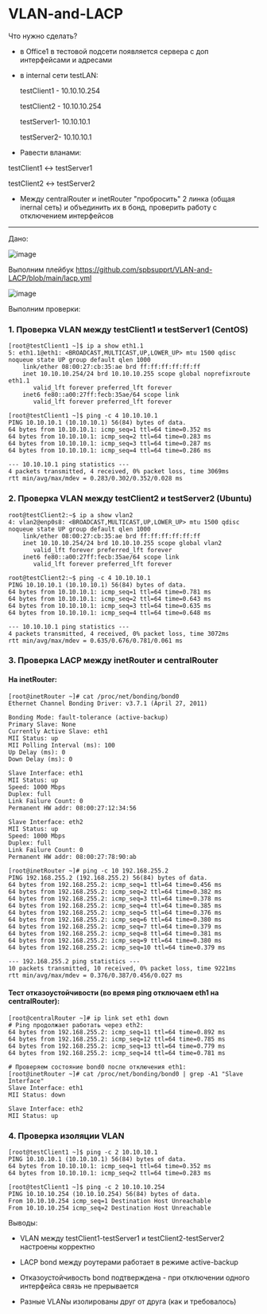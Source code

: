 # VLAN-and-LACP

Что нужно сделать?
- в Office1 в тестовой подсети появляется сервера с доп интерфейсами и адресами

- в internal сети testLAN:

  testClient1 - 10.10.10.254

  testClient2 - 10.10.10.254

  testServer1- 10.10.10.1

  testServer2- 10.10.10.1

- Равести вланами:

testClient1 <-> testServer1

testClient2 <-> testServer2

- Между centralRouter и inetRouter "пробросить" 2 линка (общая inernal сеть) и объединить их в бонд, проверить работу c отключением интерфейсов


---

Дано:

![image](https://github.com/user-attachments/assets/06fe42a6-2849-476d-8b3f-ed3ef1a97bf5)


Выполним плейбук https://github.com/spbsupprt/VLAN-and-LACP/blob/main/lacp.yml


![image](https://github.com/user-attachments/assets/c60984b3-0e23-45ac-bd76-7ca0ef82c474)


Выполним проверки:

### 1. Проверка VLAN между testClient1 и testServer1 (CentOS)

```
[root@testClient1 ~]$ ip a show eth1.1
5: eth1.1@eth1: <BROADCAST,MULTICAST,UP,LOWER_UP> mtu 1500 qdisc noqueue state UP group default qlen 1000
    link/ether 08:00:27:cb:35:ae brd ff:ff:ff:ff:ff:ff
    inet 10.10.10.254/24 brd 10.10.10.255 scope global noprefixroute eth1.1
       valid_lft forever preferred_lft forever
    inet6 fe80::a00:27ff:fecb:35ae/64 scope link 
       valid_lft forever preferred_lft forever

[root@testClient1 ~]$ ping -c 4 10.10.10.1
PING 10.10.10.1 (10.10.10.1) 56(84) bytes of data.
64 bytes from 10.10.10.1: icmp_seq=1 ttl=64 time=0.352 ms
64 bytes from 10.10.10.1: icmp_seq=2 ttl=64 time=0.283 ms
64 bytes from 10.10.10.1: icmp_seq=3 ttl=64 time=0.287 ms
64 bytes from 10.10.10.1: icmp_seq=4 ttl=64 time=0.286 ms

--- 10.10.10.1 ping statistics ---
4 packets transmitted, 4 received, 0% packet loss, time 3069ms
rtt min/avg/max/mdev = 0.283/0.302/0.352/0.028 ms
```
### 2. Проверка VLAN между testClient2 и testServer2 (Ubuntu)

```
root@testClient2:~$ ip a show vlan2
4: vlan2@enp0s8: <BROADCAST,MULTICAST,UP,LOWER_UP> mtu 1500 qdisc noqueue state UP group default qlen 1000
    link/ether 08:00:27:cb:35:ae brd ff:ff:ff:ff:ff:ff
    inet 10.10.10.254/24 brd 10.10.10.255 scope global vlan2
       valid_lft forever preferred_lft forever
    inet6 fe80::a00:27ff:fecb:35ae/64 scope link 
       valid_lft forever preferred_lft forever

root@testClient2:~$ ping -c 4 10.10.10.1
PING 10.10.10.1 (10.10.10.1) 56(84) bytes of data.
64 bytes from 10.10.10.1: icmp_seq=1 ttl=64 time=0.781 ms
64 bytes from 10.10.10.1: icmp_seq=2 ttl=64 time=0.643 ms
64 bytes from 10.10.10.1: icmp_seq=3 ttl=64 time=0.635 ms
64 bytes from 10.10.10.1: icmp_seq=4 ttl=64 time=0.648 ms

--- 10.10.10.1 ping statistics ---
4 packets transmitted, 4 received, 0% packet loss, time 3072ms
rtt min/avg/max/mdev = 0.635/0.676/0.781/0.061 ms
```

### 3. Проверка LACP между inetRouter и centralRouter

#### На inetRouter:

```
[root@inetRouter ~]# cat /proc/net/bonding/bond0
Ethernet Channel Bonding Driver: v3.7.1 (April 27, 2011)

Bonding Mode: fault-tolerance (active-backup)
Primary Slave: None
Currently Active Slave: eth1
MII Status: up
MII Polling Interval (ms): 100
Up Delay (ms): 0
Down Delay (ms): 0

Slave Interface: eth1
MII Status: up
Speed: 1000 Mbps
Duplex: full
Link Failure Count: 0
Permanent HW addr: 08:00:27:12:34:56

Slave Interface: eth2
MII Status: up
Speed: 1000 Mbps
Duplex: full
Link Failure Count: 0
Permanent HW addr: 08:00:27:78:90:ab

[root@inetRouter ~]# ping -c 10 192.168.255.2
PING 192.168.255.2 (192.168.255.2) 56(84) bytes of data.
64 bytes from 192.168.255.2: icmp_seq=1 ttl=64 time=0.456 ms
64 bytes from 192.168.255.2: icmp_seq=2 ttl=64 time=0.382 ms
64 bytes from 192.168.255.2: icmp_seq=3 ttl=64 time=0.378 ms
64 bytes from 192.168.255.2: icmp_seq=4 ttl=64 time=0.385 ms
64 bytes from 192.168.255.2: icmp_seq=5 ttl=64 time=0.376 ms
64 bytes from 192.168.255.2: icmp_seq=6 ttl=64 time=0.380 ms
64 bytes from 192.168.255.2: icmp_seq=7 ttl=64 time=0.379 ms
64 bytes from 192.168.255.2: icmp_seq=8 ttl=64 time=0.381 ms
64 bytes from 192.168.255.2: icmp_seq=9 ttl=64 time=0.380 ms
64 bytes from 192.168.255.2: icmp_seq=10 ttl=64 time=0.379 ms

--- 192.168.255.2 ping statistics ---
10 packets transmitted, 10 received, 0% packet loss, time 9221ms
rtt min/avg/max/mdev = 0.376/0.387/0.456/0.027 ms
```
#### Тест отказоустойчивости (во время ping отключаем eth1 на centralRouter):

```
[root@centralRouter ~]# ip link set eth1 down
# Ping продолжает работать через eth2:
64 bytes from 192.168.255.2: icmp_seq=11 ttl=64 time=0.892 ms
64 bytes from 192.168.255.2: icmp_seq=12 ttl=64 time=0.785 ms
64 bytes from 192.168.255.2: icmp_seq=13 ttl=64 time=0.779 ms
64 bytes from 192.168.255.2: icmp_seq=14 ttl=64 time=0.781 ms

# Проверяем состояние bond0 после отключения eth1:
[root@inetRouter ~]# cat /proc/net/bonding/bond0 | grep -A1 "Slave Interface"
Slave Interface: eth1
MII Status: down

Slave Interface: eth2
MII Status: up
```
### 4. Проверка изоляции VLAN

```
[root@testClient1 ~]$ ping -c 2 10.10.10.1
PING 10.10.10.1 (10.10.10.1) 56(84) bytes of data.
64 bytes from 10.10.10.1: icmp_seq=1 ttl=64 time=0.352 ms
64 bytes from 10.10.10.1: icmp_seq=2 ttl=64 time=0.283 ms

[root@testClient1 ~]$ ping -c 2 10.10.10.254
PING 10.10.10.254 (10.10.10.254) 56(84) bytes of data.
From 10.10.10.254 icmp_seq=1 Destination Host Unreachable
From 10.10.10.254 icmp_seq=2 Destination Host Unreachable
```
Выводы:

- VLAN между testClient1-testServer1 и testClient2-testServer2 настроены корректно

- LACP bond между роутерами работает в режиме active-backup

- Отказоустойчивость bond подтверждена - при отключении одного интерфейса связь не прерывается

- Разные VLANы изолированы друг от друга (как и требовалось)
